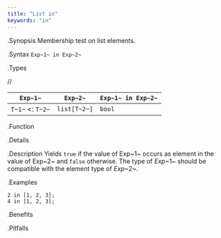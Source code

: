 ```yaml
---
title: "List in"
keywords: "in"
---
```


.Synopsis
Membership test on list elements.

.Syntax
`Exp~1~ in Exp~2~`

.Types

//

| `Exp~1~`           |  `Exp~2~`      | `Exp~1~ in Exp~2~`  |
| --- | --- | --- |
| `T~1~`  <: `T~2~` |  `list[T~2~]`  | `bool`               |


.Function

.Details

.Description
Yields `true` if the value of Exp~1~ occurs as element in the value of Exp~2~ and `false` otherwise. 
The type of _Exp_~1~ should be compatible with the element type of _Exp_~2~.

.Examples
```rascal-shell
2 in [1, 2, 3];
4 in [1, 2, 3];
```

.Benefits

.Pitfalls

